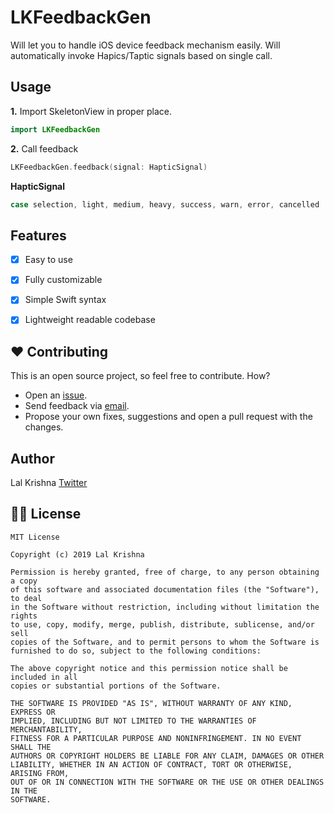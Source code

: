 # LKFeedbackGen

Will let you to handle iOS device feedback mechanism easily. Will automatically invoke Hapics/Taptic signals based on single call.

## Usage

**1.** Import SkeletonView in proper place.
```swift
import LKFeedbackGen
```

**2.** Call feedback
```swift
LKFeedbackGen.feedback(signal: HapticSignal)
```

**HapticSignal**
```swift
case selection, light, medium, heavy, success, warn, error, cancelled
```


## Features

- [x] Easy to use
- [x] Fully customizable
- [x] Simple Swift syntax
- [x] Lightweight readable codebase


## ❤️ Contributing
This is an open source project, so feel free to contribute. How?
- Open an [issue](https://github.com/lalkrishna/LKFeedbackGen/issues/new).
- Send feedback via [email](mailto:lalkrishna@live.com).
- Propose your own fixes, suggestions and open a pull request with the changes.

## Author

Lal Krishna
[Twitter](http://www.twitter.com/itzme_lal)

## 👮🏻 License

```
MIT License

Copyright (c) 2019 Lal Krishna

Permission is hereby granted, free of charge, to any person obtaining a copy
of this software and associated documentation files (the "Software"), to deal
in the Software without restriction, including without limitation the rights
to use, copy, modify, merge, publish, distribute, sublicense, and/or sell
copies of the Software, and to permit persons to whom the Software is
furnished to do so, subject to the following conditions:

The above copyright notice and this permission notice shall be included in all
copies or substantial portions of the Software.

THE SOFTWARE IS PROVIDED "AS IS", WITHOUT WARRANTY OF ANY KIND, EXPRESS OR
IMPLIED, INCLUDING BUT NOT LIMITED TO THE WARRANTIES OF MERCHANTABILITY,
FITNESS FOR A PARTICULAR PURPOSE AND NONINFRINGEMENT. IN NO EVENT SHALL THE
AUTHORS OR COPYRIGHT HOLDERS BE LIABLE FOR ANY CLAIM, DAMAGES OR OTHER
LIABILITY, WHETHER IN AN ACTION OF CONTRACT, TORT OR OTHERWISE, ARISING FROM,
OUT OF OR IN CONNECTION WITH THE SOFTWARE OR THE USE OR OTHER DEALINGS IN THE
SOFTWARE.
```
